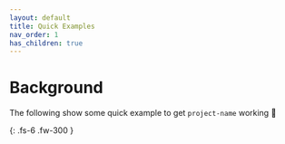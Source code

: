 ```yaml
---
layout: default
title: Quick Examples
nav_order: 1
has_children: true
---
```


# Background

The following show some quick example to get `project-name` working 🚀

{: .fs-6 .fw-300 }
